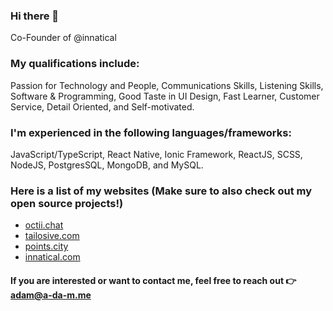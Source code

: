 ### Hi there 👋

Co-Founder of @innatical

### My qualifications include:

Passion for Technology and People, Communications Skills, Listening Skills, Software & Programming, Good Taste in UI Design, Fast Learner, Customer Service, Detail Oriented, and Self-motivated.


### I'm experienced in the following languages/frameworks:

JavaScript/TypeScript, React Native, Ionic Framework, ReactJS, SCSS, NodeJS, PostgresSQL, MongoDB, and MySQL.


### Here is a list of my websites (Make sure to also check out my open source projects!)
- [octii.chat](https://octii.chat)
- [tailosive.com](https://tailosive.com)
- [points.city](https://points.city)
- [innatical.com](https://innatical.com)

#### If you are interested or want to contact me, feel free to reach out 👉 adam@a-da-m.me 
